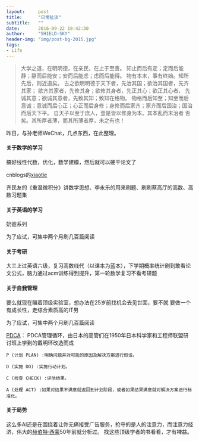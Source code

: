```yaml
---
layout:     post
title:      "日常扯淡"
subtitle:   ""
date:       2016-09-22 19:42:30
author:     "SHIELD-SKY"
header-img: "img/post-bg-2015.jpg"
tags:
- Life
---
```


>大学之道，在明明德，在亲民，在止于至善。 知止而后有定；定而后能静；静而后能安；安而后能虑；虑而后能得。 物有本末，事有终始。知所先后，则近道矣。 古之欲明明德于天下者，先治其国；欲治其国者，先齐其家； 欲齐其家者，先修其身；欲修其身者，先正其心；欲正其心者， 先诚其意；欲诚其意者，先致其知；致知在格物。 物格而后知至；知至而后意诚；意诚而后心正；心正而后身修；身修而后家齐；家齐而后国治；国治而后天下平。 自天子以至于庶人，壹是皆以修身为本。其本乱而末治者 否矣。其所厚者薄，而其所薄者厚，未之有也！

昨日，与孙老师WeChat，几点东西，在此整理。

#### 关于数学的学习

搞好线性代数，优化，数学建模，然后就可以硬干论文了

cnblogs的[xiaotie](http://www.cnblogs.com/xiaotie/archive/2010/04/23/1718997.html)

齐民友的《重温微积分》讲数学思想、李永乐的用来刷题、刷刷蔡高厅的高数、高数习题集

#### 关于英语的学习

奶爸系列

为了应试，可集中两个月刷几百篇阅读

#### 关于考研

大三上过英语六级，复习高数线代（以课本为蓝本），下学期概率统计刷到敢看论文公式，脑力通过acm训练得到提升，第一轮数学复习不看考研题

#### 关于自我管理

要么就现在瞄着顶级实验室，想办法在25岁前找机会去见世面，要不就 要做一个有成长性，走综合素质高的IT男

为了应试，可集中两个月刷几百篇阅读

[PDCA](http://wiki.mbalib.com/wiki/PDCA)：
    PDCA管理循环，由日本的高管们在1950年日本科学家和工程师联盟研讨班上学到的戴明环改造而成  
    
    P (计划 PLAN) :明确问题并对可能的原因及解决方案进行假设。
    
    D (实施 DO) :实施行动计划。
    
    C (检查 CHECK) :评估结果。
    
    A (处理 ACT) :如果对结果不满意就返回到计划阶段，或者如果结果满意就对解决方案进行标准化。




#### 关于局势

这么多AI还是在围绕着让你无痛接受广告服务，抢夺的是人的注意力，而注意力经济，伟大的[赫伯特·西蒙](http://baike.baidu.com/link?url=PtOwF5gjv1b97tVFtIu4tpr_kcH0_hYZH8_0qGD_MvyZUVksADFeZZlMxldzm55wG0l2wZDsnhq-JP-8GHODyq)50年前就分析过。 找这些顶级学者的书看看，才有裨益。


